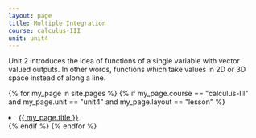 ```yaml
---
layout: page
title: Multiple Integration
course: calculus-III
unit: unit4
---
```


Unit 2 introduces the idea of functions of a single variable with vector valued outputs. In other words, functions which take values in 2D or 3D space instead of along a line. 

{% for my_page in site.pages %}
{% if  my_page.course == "calculus-III" and my_page.unit == "unit4" and my_page.layout == "lesson" %}
<li> <a class="page-link" href="{{ my_page.url | prepend: site.baseurl }}">{{ my_page.title }}</a> </li>
{% endif %}
{% endfor %}
